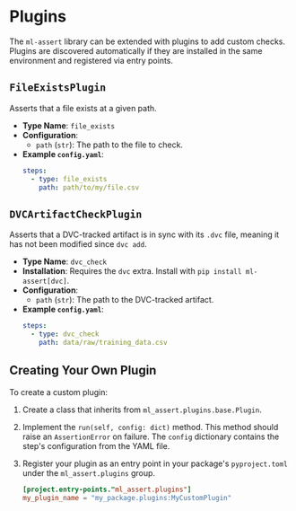 # Plugins

The `ml-assert` library can be extended with plugins to add custom checks. Plugins are discovered automatically if they are installed in the same environment and registered via entry points.

## `FileExistsPlugin`

Asserts that a file exists at a given path.

-   **Type Name**: `file_exists`
-   **Configuration**:
    -   `path` (`str`): The path to the file to check.
-   **Example `config.yaml`**:
    ```yaml
    steps:
      - type: file_exists
        path: path/to/my/file.csv
    ```

## `DVCArtifactCheckPlugin`

Asserts that a DVC-tracked artifact is in sync with its `.dvc` file, meaning it has not been modified since `dvc add`.

-   **Type Name**: `dvc_check`
-   **Installation**: Requires the `dvc` extra. Install with `pip install ml-assert[dvc]`.
-   **Configuration**:
    -   `path` (`str`): The path to the DVC-tracked artifact.
-   **Example `config.yaml`**:
    ```yaml
    steps:
      - type: dvc_check
        path: data/raw/training_data.csv
    ```

## Creating Your Own Plugin

To create a custom plugin:

1.  Create a class that inherits from `ml_assert.plugins.base.Plugin`.
2.  Implement the `run(self, config: dict)` method. This method should raise an `AssertionError` on failure. The `config` dictionary contains the step's configuration from the YAML file.
3.  Register your plugin as an entry point in your package's `pyproject.toml` under the `ml_assert.plugins` group.

    ```toml
    [project.entry-points."ml_assert.plugins"]
    my_plugin_name = "my_package.plugins:MyCustomPlugin"
    ```
